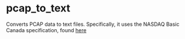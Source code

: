 # pcap_to_text

Converts PCAP data to text files. Specifically, it uses the NASDAQ Basic Canada specification, found [here](nasdaq.com/docs/2020/02/24/NasdaqBasicCanadaSpecification1.1.pdf)
